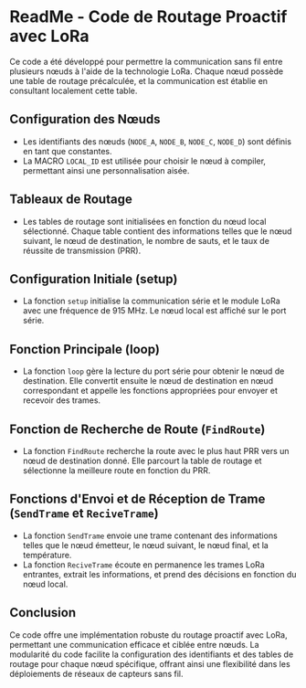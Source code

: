 # ReadMe - Code de Routage Proactif avec LoRa

Ce code a été développé pour permettre la communication sans fil entre plusieurs nœuds à l'aide de la technologie LoRa. Chaque nœud possède une table de routage précalculée, et la communication est établie en consultant localement cette table.

## Configuration des Nœuds

- Les identifiants des nœuds (`NODE_A`, `NODE_B`, `NODE_C`, `NODE_D`) sont définis en tant que constantes.
- La MACRO `LOCAL_ID` est utilisée pour choisir le nœud à compiler, permettant ainsi une personnalisation aisée.

## Tableaux de Routage

- Les tables de routage sont initialisées en fonction du nœud local sélectionné. Chaque table contient des informations telles que le nœud suivant, le nœud de destination, le nombre de sauts, et le taux de réussite de transmission (PRR).

## Configuration Initiale (setup)

- La fonction `setup` initialise la communication série et le module LoRa avec une fréquence de 915 MHz. Le nœud local est affiché sur le port série.

## Fonction Principale (loop)

- La fonction `loop` gère la lecture du port série pour obtenir le nœud de destination. Elle convertit ensuite le nœud de destination en nœud correspondant et appelle les fonctions appropriées pour envoyer et recevoir des trames.

## Fonction de Recherche de Route (`FindRoute`)

- La fonction `FindRoute` recherche la route avec le plus haut PRR vers un nœud de destination donné. Elle parcourt la table de routage et sélectionne la meilleure route en fonction du PRR.

## Fonctions d'Envoi et de Réception de Trame (`SendTrame` et `ReciveTrame`)

- La fonction `SendTrame` envoie une trame contenant des informations telles que le nœud émetteur, le nœud suivant, le nœud final, et la température.
- La fonction `ReciveTrame` écoute en permanence les trames LoRa entrantes, extrait les informations, et prend des décisions en fonction du nœud local.

## Conclusion

Ce code offre une implémentation robuste du routage proactif avec LoRa, permettant une communication efficace et ciblée entre nœuds. La modularité du code facilite la configuration des identifiants et des tables de routage pour chaque nœud spécifique, offrant ainsi une flexibilité dans les déploiements de réseaux de capteurs sans fil.
